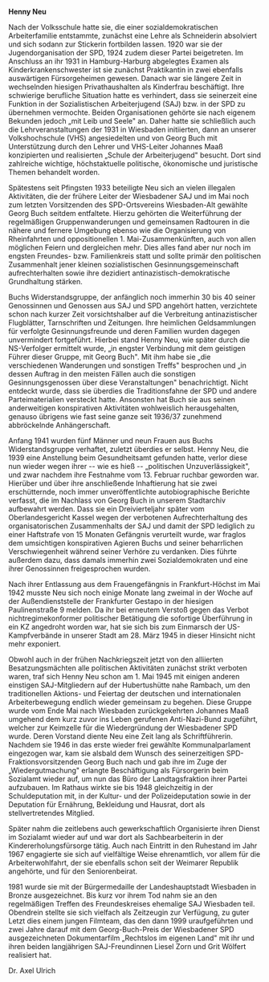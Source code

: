 **Henny Neu**

Nach der Volksschule hatte sie, die einer sozialdemokratischen
Arbeiterfamilie entstammte, zunächst eine Lehre als Schneiderin
absolviert und sich sodann zur Stickerin fortbilden lassen. 1920 war sie
der Jugendorganisation der SPD, 1924 zudem dieser Partei beigetreten. Im
Anschluss an ihr 1931 in Hamburg-Harburg abgelegtes Examen als
Kinderkrankenschwester ist sie zunächst Praktikantin in zwei ebenfalls
auswärtigen Fürsorgeheimen gewesen. Danach war sie längere Zeit in
wechselnden hiesigen Privathaushalten als Kinderfrau beschäftigt. Ihre
schwierige berufliche Situation hatte es verhindert, dass sie seinerzeit
eine Funktion in der Sozialistischen Arbeiterjugend (SAJ) bzw. in der
SPD zu übernehmen vermochte. Beiden Organisationen gehörte sie nach
eigenem Bekunden jedoch „mit Leib und Seele" an. Daher hatte sie
schließlich auch die Lehrveranstaltungen der 1931 in Wiesbaden
initiierten, dann an unserer Volkshochschule (VHS) angesiedelten und von
Georg Buch mit Unterstützung durch den Lehrer und VHS-Leiter Johannes
Maaß konzipierten und realisierten „Schule der Arbeiterjugend" besucht.
Dort sind zahlreiche wichtige, höchstaktuelle politische, ökonomische
und juristische Themen behandelt worden.

Spätestens seit Pfingsten 1933 beteiligte Neu sich an vielen illegalen
Aktivitäten, die der frühere Leiter der Wiesbadener SAJ und im Mai noch
zum letzten Vorsitzenden des SPD-Ortsvereins Wiesbaden-Alt gewählte
Georg Buch seitdem entfaltete. Hierzu gehörten die Weiterführung der
regelmäßigen Gruppenwanderungen und gemeinsamen Radtouren in die nähere
und fernere Umgebung ebenso wie die Organisierung von Rheinfahrten und
oppositionellen 1. Mai-Zusammenkünften, auch von allen möglichen Feiern
und dergleichen mehr. Dies alles fand aber nur noch im engsten Freundes-
bzw. Familienkreis statt und sollte primär den politischen Zusammenhalt
jener kleinen sozialistischen Gesinnungsgemeinschaft aufrechterhalten
sowie ihre dezidiert antinazistisch-demokratische Grundhaltung stärken.

Buchs Widerstandsgruppe, der anfänglich noch immerhin 30 bis 40 seiner
Genossinnen und Genossen aus SAJ und SPD angehört hatten, verzichtete
schon nach kurzer Zeit vorsichtshalber auf die Verbreitung
antinazistischer Flugblätter, Tarnschriften und Zeitungen. Ihre
heimlichen Geldsammlungen für verfolgte Gesinnungsfreunde und deren
Familien wurden dagegen unvermindert fortgeführt. Hierbei stand Henny
Neu, wie später durch die NS-Verfolger ermittelt wurde, „in engster
Verbindung mit dem geistigen Führer dieser Gruppe, mit Georg Buch". Mit
ihm habe sie „die verschiedenen Wanderungen und sonstigen Treffs"
besprochen und „in dessen Auftrag in den meisten Fällen auch die
sonstigen Gesinnungsgenossen über diese Veranstaltungen" benachrichtigt.
Nicht entdeckt wurde, dass sie überdies die Traditionsfahne der SPD und
andere Parteimaterialien versteckt hatte. Ansonsten hat Buch sie aus
seinen anderweitigen konspirativen Aktivitäten wohlweislich
herausgehalten, genauso übrigens wie fast seine ganze seit 1936/37
zunehmend abbröckelnde Anhängerschaft.

Anfang 1941 wurden fünf Männer und neun Frauen aus Buchs
Widerstandsgruppe verhaftet, zuletzt überdies er selbst. Henny Neu, die
1939 eine Anstellung beim Gesundheitsamt gefunden hatte, verlor diese
nun wieder wegen ihrer -- wie es hieß -- „politischen
Unzuverlässigkeit", und zwar nachdem ihre Festnahme vom 13. Februar
ruchbar geworden war. Hierüber und über ihre anschließende Inhaftierung
hat sie zwei erschütternde, noch immer unveröffentlichte
autobiographische Berichte verfasst, die im Nachlass von Georg Buch in
unserem Stadtarchiv aufbewahrt werden. Dass sie ein Dreivierteljahr
später vom Oberlandesgericht Kassel wegen der verbotenen
Aufrechterhaltung des organisatorischen Zusammenhalts der SAJ und damit
der SPD lediglich zu einer Haftstrafe von 15 Monaten Gefängnis
verurteilt wurde, war fraglos dem umsichtigen konspirativen Agieren
Buchs und seiner beharrlichen Verschwiegenheit während seiner Verhöre zu
verdanken. Dies führte außerdem dazu, dass damals immerhin zwei
Sozialdemokraten und eine ihrer Genossinnen freigesprochen wurden.

Nach ihrer Entlassung aus dem Frauengefängnis in Frankfurt-Höchst im Mai
1942 musste Neu sich noch einige Monate lang zweimal in der Woche auf
der Außendienststelle der Frankfurter Gestapo in der hiesigen
Paulinenstraße 9 melden. Da ihr bei erneutem Verstoß gegen das Verbot
nichtregimekonformer politischer Betätigung die sofortige Überführung in
ein KZ angedroht worden war, hat sie sich bis zum Einmarsch der
US-Kampfverbände in unserer Stadt am 28. März 1945 in dieser Hinsicht
nicht mehr exponiert.

Obwohl auch in der frühen Nachkriegszeit jetzt von den alliierten
Besatzungsmächten alle politischen Aktivitäten zunächst strikt verboten
waren, traf sich Henny Neu schon am 1. Mai 1945 mit einigen anderen
einstigen SAJ-Mitgliedern auf der Hubertushütte nahe Rambach, um den
traditionellen Aktions- und Feiertag der deutschen und internationalen
Arbeiterbewegung endlich wieder gemeinsam zu begehen. Diese Gruppe wurde
vom Ende Mai nach Wiesbaden zurückgekehrten Johannes Maaß umgehend dem
kurz zuvor ins Leben gerufenen Anti-Nazi-Bund zugeführt, welcher zur
Keimzelle für die Wiedergründung der Wiesbadener SPD wurde. Deren
Vorstand diente Neu eine Zeit lang als Schriftführerin. Nachdem sie 1946
in das erste wieder frei gewählte Kommunalparlament eingezogen war, kam
sie alsbald dem Wunsch des seinerzeitigen SPD-Fraktionsvorsitzenden
Georg Buch nach und gab ihre im Zuge der „Wiedergutmachung" erlangte
Beschäftigung als Fürsorgerin beim Sozialamt wieder auf, um nun das Büro
der Landtagsfraktion ihrer Partei aufzubauen. Im Rathaus wirkte sie bis
1948 gleichzeitig in der Schuldeputation mit, in der Kultur- und der
Polizeideputation sowie in der Deputation für Ernährung, Bekleidung und
Hausrat, dort als stellvertretendes Mitglied.

Später nahm die zeitlebens auch gewerkschaftlich Organisierte ihren
Dienst im Sozialamt wieder auf und war dort als Sachbearbeiterin in der
Kindererholungsfürsorge tätig. Auch nach Eintritt in den Ruhestand im
Jahr 1967 engagierte sie sich auf vielfältige Weise ehrenamtlich, vor
allem für die Arbeiterwohlfahrt, der sie ebenfalls schon seit der
Weimarer Republik angehörte, und für den Seniorenbeirat.

1981 wurde sie mit der Bürgermedaille der Landeshauptstadt Wiesbaden in
Bronze ausgezeichnet. Bis kurz vor ihrem Tod nahm sie an den
regelmäßigen Treffen des Freundeskreises ehemalige SAJ Wiesbaden teil.
Obendrein stellte sie sich vielfach als Zeitzeugin zur Verfügung, zu
guter Letzt dies einem jungen Filmteam, das den dann 1999 uraufgeführten
und zwei Jahre darauf mit dem Georg-Buch-Preis der Wiesbadener SPD
ausgezeichneten Dokumentarfilm „Rechtslos im eigenen Land" mit ihr und
ihren beiden langjährigen SAJ-Freundinnen Liesel Zorn und Grit Wölfert
realisiert hat.

Dr. Axel Ulrich
